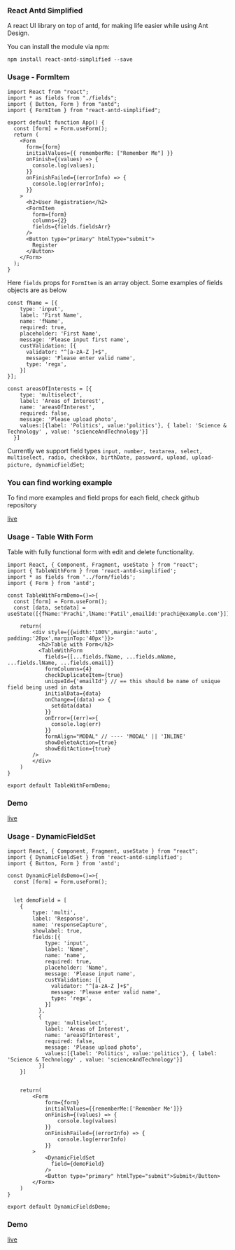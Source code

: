 ### React Antd Simplified

A react UI library on top of antd, for making life easier while using Ant Design.


You can install the module via npm:

 `npm install react-antd-simplified --save`


### Usage - FormItem

```
import React from "react";
import * as fields from "./fields";
import { Button, Form } from "antd";
import { FormItem } from "react-antd-simplified";

export default function App() {
  const [form] = Form.useForm();
  return (
    <Form
      form={form}
      initialValues={{ rememberMe: ["Remember Me"] }}
      onFinish={(values) => {
        console.log(values);
      }}
      onFinishFailed={(errorInfo) => {
        console.log(errorInfo);
      }}
    >
      <h2>User Registration</h2>
      <FormItem 
        form={form} 
        columns={2} 
        fields={fields.fieldsArr} 
      />
      <Button type="primary" htmlType="submit">
        Register
      </Button>
    </Form>
  );
}
```
Here ```fields``` props for ```FormItem``` is an array object. 
Some examples of fields objects are as below

```
const fName = [{
    type: 'input',
    label: 'First Name',
    name: 'fName',
    required: true,
    placeholder: 'First Name',
    message: 'Please input first name',
    custValidation: [{
      validator: "^[a-zA-Z ]+$",
      message: 'Please enter valid name',
      type: 'regx',
    }]
}];

const areasOfInterests = [{
    type: 'multiselect',
    label: 'Areas of Interest',
    name: 'areasOfInterest',
    required: false,
    message: 'Please upload photo',
    values:[{label: 'Politics', value:'politics'}, { label: 'Science & Technology' , value: 'scienceAndTechnology'}]
  }]

```

Currently we support field types ``` input, number, textarea, select, multiselect, radio, checkbox, birthDate, password, upload, upload-picture, dynamicFieldSet ```; 

### You can find working example
To find more examples and field props for each field, check github repository

[live](https://codesandbox.io/s/infallible-lake-b797g?file=/src/styles.css)


### Usage - Table With Form

Table with fully functional form with edit and delete functionality.

```
import React, { Component, Fragment, useState } from "react";
import { TableWithForm } from 'react-antd-simplified';
import * as fields from '../form/fields';
import { Form } from 'antd';

const TableWithFormDemo=()=>{
  const [form] = Form.useForm();
  const [data, setdata] = useState([{fName:'Prachi',lName:'Patil',emailId:'prachi@example.com'}]);

    return(
        <div style={{width:'100%',margin:'auto', padding:'20px',marginTop:'40px'}}>
          <h2>Table with Form</h2>
          <TableWithForm
            fields={[...fields.fName, ...fields.mName, ...fields.lName, ...fields.email]}
            formColumns={4}
            checkDuplicateItem={true}
            uniqueId={'emailId'} // == this should be name of unique field being used in data 
            initialData={data}
            onChange={(data) => {
              setdata(data)
            }}
            onError={(err)=>{
              console.log(err)
            }}
            formAlign="MODAL" // ---- 'MODAL' || 'INLINE'
            showDeleteAction={true}
            showEditAction={true}
        />
        </div>
    )
}

export default TableWithFormDemo;
```
### Demo
[live](https://codesandbox.io/s/infallible-lake-b797g?file=/src/styles.css)


### Usage - DynamicFieldSet 

```
import React, { Component, Fragment, useState } from "react";
import { DynamicFieldSet } from 'react-antd-simplified';
import { Button, Form } from 'antd';

const DynamicFieldsDemo=()=>{
  const [form] = Form.useForm();


  let demoField = [
    {
        type: 'multi',
        label: 'Response',
        name: 'responseCapture',
        showlabel: true,
        fields:[{
            type: 'input',
            label: 'Name',
            name: 'name',
            required: true,
            placeholder: 'Name',
            message: 'Please input name',
            custValidation: [{
              validator: "^[a-zA-Z ]+$",
              message: 'Please enter valid name',
              type: 'regx',
            }]
          },
          {
            type: 'multiselect',
            label: 'Areas of Interest',
            name: 'areasOfInterest',
            required: false,
            message: 'Please upload photo',
            values:[{label: 'Politics', value:'politics'}, { label: 'Science & Technology' , value: 'scienceAndTechnology'}]
          }]
    }]


    return(
        <Form
            form={form}
            initialValues={{rememberMe:['Remember Me']}}
            onFinish={(values) => {
                console.log(values)
            }}
            onFinishFailed={(errorInfo) => {
                console.log(errorInfo)
            }}
        >
            <DynamicFieldSet
              field={demoField}
            />
            <Button type="primary" htmlType="submit">Submit</Button>
        </Form>
    )
}

export default DynamicFieldsDemo;
```

### Demo
[live](https://codesandbox.io/s/infallible-lake-b797g?file=/src/styles.css)






